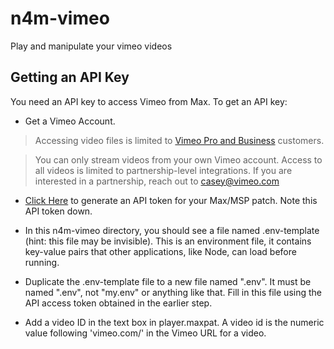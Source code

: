 # n4m-vimeo

Play and manipulate your vimeo videos

## Getting an API Key

You need an API key to access Vimeo from Max. To get an API key: 

- Get a Vimeo Account. 

> Accessing video files is limited to [Vimeo Pro and Business](https://vimeo.com/upgrade) customers. 

> You can only stream videos from your own Vimeo account. Access to all videos is limited to partnership-level integrations. If you are interested in a partnership, reach out to casey@vimeo.com

- [Click Here](https://authy.vimeo.com/auth/vimeo/maxmsp) to generate an API token for your Max/MSP patch. Note this API token down.
- In this n4m-vimeo directory, you should see a file named .env-template (hint: this file may be invisible). This is an environment file, it contains key-value pairs that other applications, like Node, can load before running.

- Duplicate the .env-template file to a new file named ".env". It must be named ".env", not "my.env" or anything like that. Fill in this file using the API access token obtained in the earlier step.

- Add a video ID in the text box in player.maxpat. A video id is the numeric value following 'vimeo.com/' in the Vimeo URL for a video.
